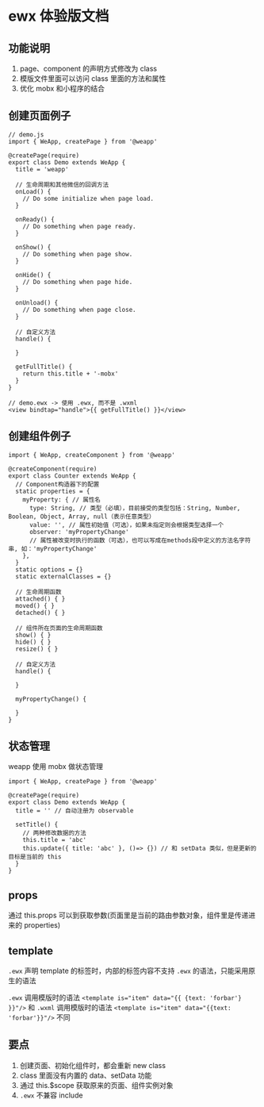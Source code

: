 # ewx 体验版文档

## 功能说明
1. page、component 的声明方式修改为 class
2. 模版文件里面可以访问 class 里面的方法和属性
3. 优化 mobx 和小程序的结合

## 创建页面例子
```
// demo.js
import { WeApp, createPage } from '@weapp'

@createPage(require)
export class Demo extends WeApp {
  title = 'weapp'

  // 生命周期和其他微信的回调方法
  onLoad() {
    // Do some initialize when page load.
  }

  onReady() {
    // Do something when page ready.
  }

  onShow() {
    // Do something when page show.
  }

  onHide() {
    // Do something when page hide.
  }

  onUnload() {
    // Do something when page close.
  }

  // 自定义方法
  handle() {

  }
  
  getFullTitle() {
    return this.title + '-mobx'
  }
}
```

```
// demo.ewx -> 使用 .ewx, 而不是 .wxml
<view bindtap="handle">{{ getFullTitle() }}</view>
```

## 创建组件例子
```
import { WeApp, createComponent } from '@weapp'

@createComponent(require)
export class Counter extends WeApp {
  // Component构造器下的配置
  static properties = {
    myProperty: { // 属性名
      type: String, // 类型（必填），目前接受的类型包括：String, Number, Boolean, Object, Array, null（表示任意类型）
      value: '', // 属性初始值（可选），如果未指定则会根据类型选择一个
      observer: 'myPropertyChange'
      // 属性被改变时执行的函数（可选），也可以写成在methods段中定义的方法名字符串, 如：'myPropertyChange'
    },
  }
  static options = {}
  static externalClasses = {}

  // 生命周期函数
  attached() { }
  moved() { }
  detached() { }
  
  // 组件所在页面的生命周期函数
  show() { }
  hide() { }
  resize() { }
  
  // 自定义方法
  handle() {
  
  }
  
  myPropertyChange() {
  
  }
}

```

## 状态管理
weapp 使用 mobx 做状态管理

```
import { WeApp, createPage } from '@weapp'

@createPage(require)
export class Demo extends WeApp {
  title = '' // 自动注册为 observable
  
  setTitle() {
    // 两种修改数据的方法
    this.title = 'abc'
    this.update({ title: 'abc' }, ()=> {}) // 和 setData 类似，但是更新的目标是当前的 this
  }
}
```

## props 
通过 this.props 可以到获取参数(页面里是当前的路由参数对象，组件里是传递进来的 properties)

## template
`.ewx` 声明 template 的标签时，内部的标签内容不支持 `.ewx` 的语法，只能采用原生的语法

`.ewx` 调用模版时的语法 `<template is="item" data="{{ {text: 'forbar'} }}"/>` 和 `.wxml` 调用模版时的语法 `<template is="item" data="{{text: 'forbar'}}"/>` 不同

## 要点
1. 创建页面、初始化组件时，都会重新 new class
2. class 里面没有内置的 data、setData 功能
3. 通过 this.$scope 获取原来的页面、组件实例对象
4. `.ewx` 不兼容 include
